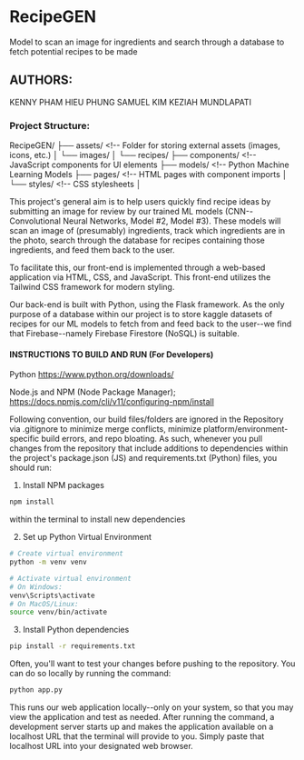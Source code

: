 # RecipeGEN

Model to scan an image for ingredients and search through a database to fetch potential recipes to be made

## AUTHORS:

KENNY PHAM
HIEU PHUNG
SAMUEL KIM
KEZIAH MUNDLAPATI

### Project Structure:

RecipeGEN/
├── assets/ <!-- Folder for storing external assets (images, icons, etc.)
│   └── images/
│   └── recipes/
├── components/ <!-- JavaScript components for UI elements
├── models/ <!-- Python Machine Learning Models
├── pages/ <!-- HTML pages with component imports
│   └── styles/ <!-- CSS stylesheets
│

This project's general aim is to help users quickly find recipe ideas by submitting an image for review by our trained ML models (CNN--Convolutional Neural Networks, Model #2, Model #3). These models will scan an image of (presumably) ingredients, track which ingredients are in the photo, search through the database for recipes containing those ingredients, and feed them back to the user.

To facilitate this, our front-end is implemented through a web-based application via HTML, CSS, and JavaScript. This front-end utilizes the Tailwind CSS framework for modern styling.

Our back-end is built with Python, using the Flask framework.
As the only purpose of a database within our project is to store kaggle datasets of recipes for our ML models to fetch from and feed back to the user--we find that Firebase--namely Firebase Firestore (NoSQL) is suitable.

#### INSTRUCTIONS TO BUILD AND RUN (For Developers)

<!-- PREREQUISITES -->

Python https://www.python.org/downloads/

Node.js and NPM (Node Package Manager); https://docs.npmjs.com/cli/v11/configuring-npm/install

<!-- DEPENDENCY UPDATES -->

Following convention, our build files/folders are ignored in the Repository via .gitignore to minimize merge conflicts, minimize platform/environment-specific build errors, and repo bloating. As such, whenever you pull changes from the repository that include additions to dependencies within the project's package.json (JS) and requirements.txt (Python) files, you should run:

1. Install NPM packages

```sh
npm install
```

within the terminal to install new dependencies

2. Set up Python Virtual Environment
```sh
# Create virtual environment
python -m venv venv

# Activate virtual environment
# On Windows:
venv\Scripts\activate
# On MacOS/Linux:
source venv/bin/activate
```

3. Install Python dependencies
```sh
pip install -r requirements.txt
```

<!-- RUNNING THE WEB APPLICATION -->

Often, you'll want to test your changes before pushing to the repository. You can do so locally by running the command:

```sh
python app.py
```

This runs our web application locally--only on your system, so that you may view the application and test as needed. After running the command, a development server starts up and makes the application available on a localhost URL that the terminal will provide to you. Simply paste that localhost URL into your designated web browser.
